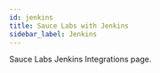 ```yaml
---
id: jenkins
title: Sauce Labs with Jenkins
sidebar_label: Jenkins
---
```


Sauce Labs Jenkins Integrations page.